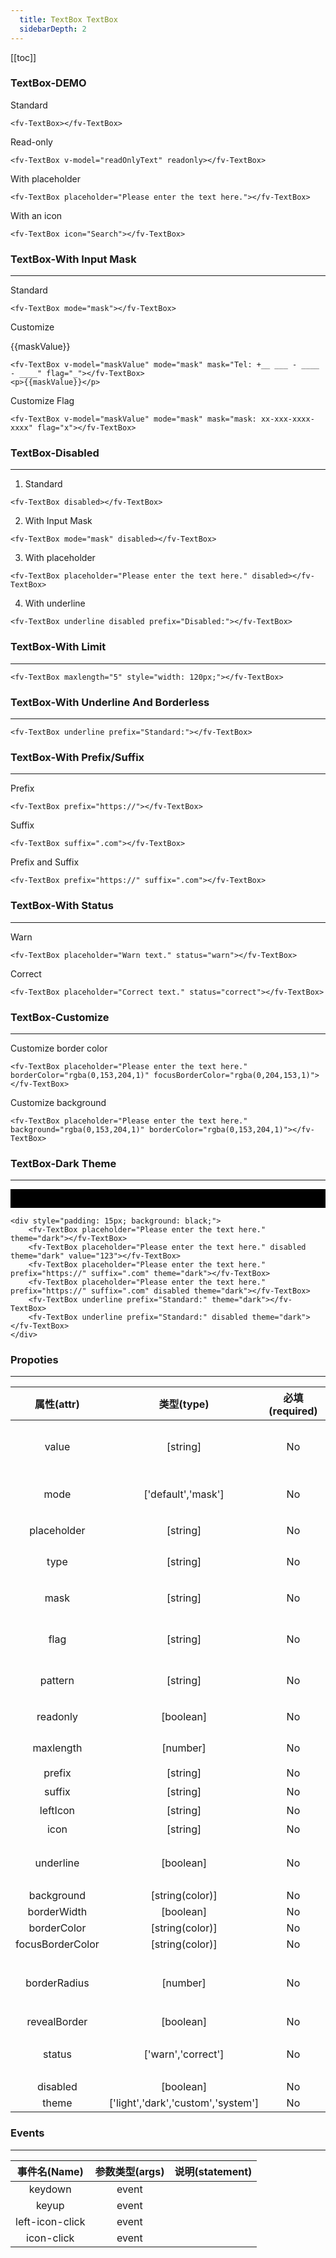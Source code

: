 ```yaml
---
  title: TextBox TextBox
  sidebarDepth: 2
---
```

  
[[toc]]

### TextBox-DEMO

<script>
export default {
    data () {
        return {
            readOnlyText: "I am read-only.",
            maskValue: ""
        }
    }
}
</script>

Standard

<fv-TextBox></fv-TextBox>

```vue
<fv-TextBox></fv-TextBox>
```

Read-only

<fv-TextBox v-model="readOnlyText" readonly></fv-TextBox>

```vue
<fv-TextBox v-model="readOnlyText" readonly></fv-TextBox>
```

With placeholder

<fv-TextBox placeholder="Please enter the text here."></fv-TextBox>

```vue
<fv-TextBox placeholder="Please enter the text here."></fv-TextBox>
```

With an icon

<fv-TextBox icon="Search"></fv-TextBox>

```vue
<fv-TextBox icon="Search"></fv-TextBox>
```

### TextBox-With Input Mask
---
Standard

<fv-TextBox mode="mask"></fv-TextBox>

```vue
<fv-TextBox mode="mask"></fv-TextBox>
```

Customize

<fv-TextBox v-model="maskValue" mode="mask" mask="Tel: +__ ___ - ____ - ____" flag="_"></fv-TextBox>
<p>{{maskValue}}</p>

```vue
<fv-TextBox v-model="maskValue" mode="mask" mask="Tel: +__ ___ - ____ - ____" flag="_"></fv-TextBox>
<p>{{maskValue}}</p>
```

Customize Flag

<fv-TextBox v-model="maskValue" mode="mask" mask="mask: xx-xxx-xxxx-xxxx" flag="x"></fv-TextBox>

```vue
<fv-TextBox v-model="maskValue" mode="mask" mask="mask: xx-xxx-xxxx-xxxx" flag="x"></fv-TextBox>
```

### TextBox-Disabled
---
1. Standard

<fv-TextBox disabled></fv-TextBox>

```vue
<fv-TextBox disabled></fv-TextBox>
```

2. With Input Mask

<fv-TextBox mode="mask" disabled></fv-TextBox>

```vue
<fv-TextBox mode="mask" disabled></fv-TextBox>
```

3. With placeholder

<fv-TextBox placeholder="Please enter the text here." disabled></fv-TextBox>

```vue
<fv-TextBox placeholder="Please enter the text here." disabled></fv-TextBox>
```

4. With underline

<fv-TextBox underline disabled prefix="Disabled:"></fv-TextBox>

```vue
<fv-TextBox underline disabled prefix="Disabled:"></fv-TextBox>
```

### TextBox-With Limit
---
<fv-TextBox maxlength="5" style="width: 120px;"></fv-TextBox>

```vue
<fv-TextBox maxlength="5" style="width: 120px;"></fv-TextBox>
```

### TextBox-With Underline And Borderless
---
<fv-TextBox underline prefix="Standard:"></fv-TextBox>

```vue
<fv-TextBox underline prefix="Standard:"></fv-TextBox>
```

### TextBox-With Prefix/Suffix
---
Prefix

<fv-TextBox prefix="https://"></fv-TextBox>

```vue
<fv-TextBox prefix="https://"></fv-TextBox>
```

Suffix

<fv-TextBox suffix=".com"></fv-TextBox>

```vue
<fv-TextBox suffix=".com"></fv-TextBox>
```

Prefix and Suffix

<fv-TextBox prefix="https://" suffix=".com"></fv-TextBox>

```vue
<fv-TextBox prefix="https://" suffix=".com"></fv-TextBox>
```

### TextBox-With Status
---
Warn

<fv-TextBox placeholder="Warn text." status="warn"></fv-TextBox>

```vue
<fv-TextBox placeholder="Warn text." status="warn"></fv-TextBox>
```

Correct

<fv-TextBox placeholder="Correct text." status="correct"></fv-TextBox>

```vue
<fv-TextBox placeholder="Correct text." status="correct"></fv-TextBox>
```

### TextBox-Customize
---
Customize border color

<fv-TextBox placeholder="Please enter the text here." borderColor="rgba(0,153,204,1)" focusBorderColor="rgba(0,204,153,1)"></fv-TextBox>

```vue
<fv-TextBox placeholder="Please enter the text here." borderColor="rgba(0,153,204,1)" focusBorderColor="rgba(0,204,153,1)"></fv-TextBox>
```

Customize background

<fv-TextBox placeholder="Please enter the text here." background="rgba(0,153,204,1)" borderColor="rgba(0,153,204,1)"></fv-TextBox>

```vue
<fv-TextBox placeholder="Please enter the text here." background="rgba(0,153,204,1)" borderColor="rgba(0,153,204,1)"></fv-TextBox>
```

### TextBox-Dark Theme
---
<div style="padding: 15px; background: black;">
    <fv-TextBox placeholder="Please enter the text here." theme="dark"></fv-TextBox>
    <fv-TextBox placeholder="Please enter the text here." disabled theme="dark" value="123"></fv-TextBox>
    <fv-TextBox placeholder="Please enter the text here." prefix="https://" suffix=".com" theme="dark"></fv-TextBox>
    <fv-TextBox placeholder="Please enter the text here." prefix="https://" suffix=".com" disabled theme="dark"></fv-TextBox>
    <fv-TextBox underline prefix="Standard:" theme="dark"></fv-TextBox>
    <fv-TextBox underline prefix="Standard:" disabled theme="dark"></fv-TextBox>
</div>

```vue
<div style="padding: 15px; background: black;">
    <fv-TextBox placeholder="Please enter the text here." theme="dark"></fv-TextBox>
    <fv-TextBox placeholder="Please enter the text here." disabled theme="dark" value="123"></fv-TextBox>
    <fv-TextBox placeholder="Please enter the text here." prefix="https://" suffix=".com" theme="dark"></fv-TextBox>
    <fv-TextBox placeholder="Please enter the text here." prefix="https://" suffix=".com" disabled theme="dark"></fv-TextBox>
    <fv-TextBox underline prefix="Standard:" theme="dark"></fv-TextBox>
    <fv-TextBox underline prefix="Standard:" disabled theme="dark"></fv-TextBox>
</div>
```

### Propoties
---
|    属性(attr)    |             类型(type)             | 必填(required) | 默认值(default) |              说明(statement)              |
|:----------------:|:----------------------------------:|:--------------:|:---------------:|:-----------------------------------------:|
|      value       |              [string]              |       No       |                 |     Using v-model binding input value     |
|       mode       |         ['default','mask']         |       No       |     default     |            Choose TextBox mode            |
|   placeholder    |              [string]              |       No       |       N/A       |              等同HTML[input]              |
|       type       |              [string]              |       No       |      text       |              等同HTML[input]              |
|       mask       |              [string]              |       No       |    mask:___     |       The mask mode input template        |
|       flag       |              [string]              |       No       |        _        |         The mask mode input flag          |
|     pattern      |              [string]              |       No       |     [\S\s]*     |    The pattern for limiting input char    |
|     readonly     |             [boolean]              |       No       |      false      |              等同HTML[input]              |
|    maxlength     |              [number]              |       No       |       N/A       |              等同HTML[input]              |
|      prefix      |              [string]              |       No       |       N/A       |                   前缀                    |
|      suffix      |              [string]              |       No       |       N/A       |                   后缀                    |
|     leftIcon     |              [string]              |       No       |       N/A       |                  左图标                   |
|       icon       |              [string]              |       No       |       N/A       |                  右图标                   |
|    underline     |             [boolean]              |       No       |      false      |      是否开启Underline风格的TextBox       |
|    background    |          [string(color)]           |       No       |       N/A       |                                           |
|   borderWidth    |             [boolean]              |       No       |       N/A       |                                           |
|   borderColor    |          [string(color)]           |       No       |       N/A       |                                           |
| focusBorderColor |          [string(color)]           |       No       |       N/A       |                                           |
|   borderRadius   |              [number]              |       No       |       N/A       | Textbox圆角大小, 启用revealBorder时将失效 |
|   revealBorder   |             [boolean]              |       No       |      false      |                                           |
|      status      |         ['warn','correct']         |       No       |       N/A       |    状态边框预设, 默认有警告和正确两种     |
|     disabled     |             [boolean]              |       No       |      false      |                                           |
|      theme       | ['light','dark','custom','system'] |       No       |     system      |                                           |

### Events
---
|  事件名(Name)   | 参数类型(args) | 说明(statement) |
|:---------------:|:--------------:|:---------------:|
|     keydown     |     event      |                 |
|      keyup      |     event      |                 |
| left-icon-click |     event      |                 |
|   icon-click    |     event      |                 |